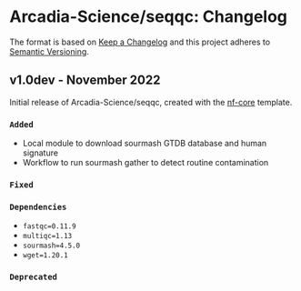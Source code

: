 # Arcadia-Science/seqqc: Changelog

The format is based on [Keep a Changelog](https://keepachangelog.com/en/1.0.0/)
and this project adheres to [Semantic Versioning](https://semver.org/spec/v2.0.0.html).

## v1.0dev - November 2022

Initial release of Arcadia-Science/seqqc, created with the [nf-core](https://nf-co.re/) template.

### `Added`

* Local module to download sourmash GTDB database and human signature
* Workflow to run sourmash gather to detect routine contamination
 
### `Fixed`

### `Dependencies`

* `fastqc=0.11.9`
* `multiqc=1.13`
* `sourmash=4.5.0`
* `wget=1.20.1`

### `Deprecated`
